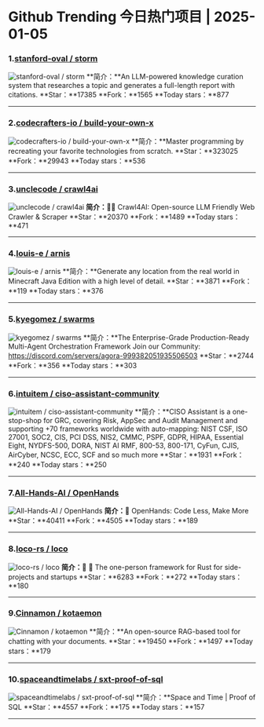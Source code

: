 # Github Trending 今日热门项目 | 2025-01-05
### 1.[stanford-oval / storm](https://github.com/stanford-oval/storm)

![stanford-oval / storm](https://repository-images.githubusercontent.com/776854298/2ff7b3f6-ed96-4dab-858e-be473611fdf3)
**简介：**An LLM-powered knowledge curation system that researches a topic and generates a full-length report with citations.
**Star：**17385
**Fork：**1565
**Today stars：**877

---

### 2.[codecrafters-io / build-your-own-x](https://github.com/codecrafters-io/build-your-own-x)

![codecrafters-io / build-your-own-x](https://opengraph.githubassets.com/981ce5c947bf2753c1f319170f109f18ae727b43c59e4b7db12f58ce95c4dcb4/codecrafters-io/build-your-own-x)
**简介：**Master programming by recreating your favorite technologies from scratch.
**Star：**323025
**Fork：**29943
**Today stars：**536

---

### 3.[unclecode / crawl4ai](https://github.com/unclecode/crawl4ai)

![unclecode / crawl4ai](https://opengraph.githubassets.com/12f2965cc82a72c4ffbb7258a476e12418c760d941f0103599f8d51d4feeb432/unclecode/crawl4ai)
**简介：**🚀🤖 Crawl4AI: Open-source LLM Friendly Web Crawler & Scraper
**Star：**20370
**Fork：**1489
**Today stars：**471

---

### 4.[louis-e / arnis](https://github.com/louis-e/arnis)

![louis-e / arnis](https://repository-images.githubusercontent.com/535010087/eb4bef9b-429b-424f-a274-2b61e121b743)
**简介：**Generate any location from the real world in Minecraft Java Edition with a high level of detail.
**Star：**3871
**Fork：**119
**Today stars：**376

---

### 5.[kyegomez / swarms](https://github.com/kyegomez/swarms)

![kyegomez / swarms](https://repository-images.githubusercontent.com/639195966/bc2890e2-b8dc-4f4c-b2f2-73a7ca0367ac)
**简介：**The Enterprise-Grade Production-Ready Multi-Agent Orchestration Framework Join our Community: https://discord.com/servers/agora-999382051935506503
**Star：**2744
**Fork：**356
**Today stars：**303

---

### 6.[intuitem / ciso-assistant-community](https://github.com/intuitem/ciso-assistant-community)

![intuitem / ciso-assistant-community](https://repository-images.githubusercontent.com/694266896/e9e98b92-0d50-4c17-8d7a-787799335830)
**简介：**CISO Assistant is a one-stop-shop for GRC, covering Risk, AppSec and Audit Management and supporting +70 frameworks worldwide with auto-mapping: NIST CSF, ISO 27001, SOC2, CIS, PCI DSS, NIS2, CMMC, PSPF, GDPR, HIPAA, Essential Eight, NYDFS-500, DORA, NIST AI RMF, 800-53, 800-171, CyFun, CJIS, AirCyber, NCSC, ECC, SCF and so much more
**Star：**1931
**Fork：**240
**Today stars：**250

---

### 7.[All-Hands-AI / OpenHands](https://github.com/All-Hands-AI/OpenHands)

![All-Hands-AI / OpenHands](https://opengraph.githubassets.com/e961cab978c1b1c079093457a3ecc6decde82f108b1353f78f185e015b596db3/All-Hands-AI/OpenHands)
**简介：**🙌 OpenHands: Code Less, Make More
**Star：**40411
**Fork：**4505
**Today stars：**189

---

### 8.[loco-rs / loco](https://github.com/loco-rs/loco)

![loco-rs / loco](https://opengraph.githubassets.com/ed48f80eec0caebf4f7af7d5dfbf4305c3e365e7ae7e09b573520e16dead1aec/loco-rs/loco)
**简介：**🚂 🦀 The one-person framework for Rust for side-projects and startups
**Star：**6283
**Fork：**272
**Today stars：**180

---

### 9.[Cinnamon / kotaemon](https://github.com/Cinnamon/kotaemon)

![Cinnamon / kotaemon](https://opengraph.githubassets.com/13519b5527d51b48745947fd5d594a2d685bcc38ff3c170af2a8c587d31c14d5/Cinnamon/kotaemon)
**简介：**An open-source RAG-based tool for chatting with your documents.
**Star：**19450
**Fork：**1497
**Today stars：**179

---

### 10.[spaceandtimelabs / sxt-proof-of-sql](https://github.com/spaceandtimelabs/sxt-proof-of-sql)

![spaceandtimelabs / sxt-proof-of-sql](https://opengraph.githubassets.com/f845142de34a42c30f282127025daff4be103d25d23c095fb7fbf018c9501d3b/spaceandtimelabs/sxt-proof-of-sql)
**简介：**Space and Time | Proof of SQL
**Star：**4557
**Fork：**175
**Today stars：**157

---

